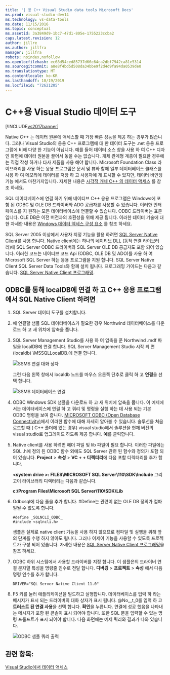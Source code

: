 ```yaml
---
title: '| 용 C++ Visual Studio data tools Microsoft Docs'
ms.prod: visual-studio-dev14
ms.technology: vs-data-tools
ms.date: 11/15/2016
ms.topic: conceptual
ms.assetid: 3a3849d9-1bc7-47d1-805e-1755223ccba2
caps.latest.revision: 12
author: jillre
ms.author: jillfra
manager: jillfra
robots: noindex,nofollow
ms.openlocfilehash: ec68d54ced85737d66c64ca2dbf7942ca81e5314
ms.sourcegitcommit: a8e8f4bd5d508da34bbe9f2d4d9fa94da0539de0
ms.translationtype: MT
ms.contentlocale: ko-KR
ms.lasthandoff: 10/19/2019
ms.locfileid: "72621205"
---
```

# <a name="visual-studio-data-tools-for-c"></a>C++용 Visual Studio 데이터 도구
[!INCLUDE[vs2017banner](../includes/vs2017banner.md)]

Native C++ 는 데이터 원본에 액세스할 때 가장 빠른 성능을 제공 하는 경우가 많습니다. 그러나 Visual Studio의 응용 C++ 프로그램에 대 한 데이터 도구는 .net 응용 프로그램에 비해 다양 한 기능이 아닙니다. 예를 들어 데이터 소스 창을 사용 하 여 C++ 디자인 화면에 데이터 원본을 끌어서 놓을 수는 없습니다. 개체 관계형 계층이 필요한 경우에는 직접 작성 하거나 타사 제품을 사용 해야 합니다.  Microsoft Foundation Class 라이브러리를 사용 하는 응용 프로그램은 문서 및 뷰와 함께 일부 데이터베이스 클래스를 사용 하 여 메모리에 데이터를 저장 하 고 사용자에 게 표시할 수 있지만, 데이터 바인딩 기능 에서도 마찬가지입니다. 자세한 내용은 [시각적 개체 C++ 의 데이터 액세스](https://msdn.microsoft.com/library/7wtdsdkh.aspx) 를 참조 하세요.

 SQL 데이터베이스에 연결 하기 위해 네이티브 C++ 응용 프로그램은 Windows에 포함 된 ODBC 및 OLE DB 드라이버와 ADO 공급자를 사용할 수 있습니다.     이러한 인터페이스를 지 원하는 모든 데이터베이스에 연결할 수 있습니다. ODBC 드라이버는 표준입니다. OLE DB은 이전 버전과의 호환성을 위해 제공 됩니다. 이러한 데이터 기술에 대 한 자세한 내용은 [Windows 데이터 액세스 구성 요소](https://msdn.microsoft.com/library/windows/desktop/aa968814\(v=vs.85\).aspx) 를 참조 하세요.

 SQL Server 2005 이상에서 사용자 지정 기능을 활용 하려면 [SQL Server Native Client](https://msdn.microsoft.com/sqlserver/aa937733)를 사용 합니다. Native client에는 하나의 네이티브 DLL (동적 연결 라이브러리)에 SQL Server ODBC 드라이버와 SQL Server OLE DB 공급자도 포함 되어 있습니다. 이러한 코드는 네이티브 코드 Api (ODBC, OLE DB 및 ADO)를 사용 하 여 Microsoft SQL Server 하는 응용 프로그램을 지원 합니다.  SQL Server Native Client SQL Server Data Tools와 함께 설치 됩니다. 프로그래밍 가이드는 다음과 같습니다. [SQL Server Native Client 프로그래밍](https://msdn.microsoft.com/library/ms130892.aspx).

## <a name="to-connect-to-localdb-through-odbc-and-sql-native-client-from-a-c-application"></a>ODBC를 통해 localDB에 연결 하 고 C++ 응용 프로그램에서 SQL Native Client 하려면

1. SQL Server 데이터 도구를 설치합니다.

2. 에 연결할 샘플 SQL 데이터베이스가 필요한 경우 Northwind 데이터베이스를 다운로드 하 고 새 위치에 압축을 풉니다.

3. SQL Server Management Studio를 사용 하 여 압축을 푼 Northwind .mdf 파일을 localDB에 연결 합니다. SQL Server Management Studio 시작 되 면 (localdb) \MSSQLLocalDB.에 연결 합니다.

    ![SSMS 연결 대화 상자](../data-tools/media/raddata-ssms-connect-dialog.png "raddata SSMS 연결 대화 상자")

    그런 다음 왼쪽 창에서 localdb 노드를 마우스 오른쪽 단추로 클릭 하 고 **연결**을 선택 합니다.

    ![SSMS 데이터베이스 연결](../data-tools/media/raddata-ssms-attach-database.png "raddata SSMS 데이터베이스 연결")

4. ODBC Windows SDK 샘플을 다운로드 하 고 새 위치에 압축을 풉니다. 이 예제에서는 데이터베이스에 연결 하 고 쿼리 및 명령을 실행 하는 데 사용 되는 기본 ODBC 명령을 보여 줍니다. [MICROSOFT ODBC (Open Database Connectivity)](https://msdn.microsoft.com/library/windows/desktop/ms710252\(v=vs.85\).aspx)에서 이러한 함수에 대해 자세히 알아볼 수 있습니다. 솔루션을 처음 로드할 때 ( C++ 폴더에 있는 경우) visual studio에서 솔루션을 현재 버전의 visual studio로 업그레이드 하도록 제공 합니다. **예**를 클릭합니다.

5. Native client를 사용 하려면 헤더 파일 및 lib 파일이 필요 합니다. 이러한 파일에는 SQL .h에 정의 된 ODBC 함수 외에도 SQL Server 관련 된 함수와 정의가 포함 되어 있습니다. **Project**  > **속성**  > **VC + + 디렉터리**에 다음 포함 디렉터리를 추가 합니다.

   **\<system drive >: FILES\MICROSOFT SQL Server\110\SDK\Include**     그리고이 라이브러리 디렉터리는 다음과 같습니다.

   **c:\Program Files\Microsoft SQL Server\110\SDK\Lib**

6. Odbcsql에 다음 줄을 추가 합니다. #Define는 관련이 없는 OLE DB 정의가 컴파일될 수 없도록 합니다.

   ```
   #define _SQLNCLI_ODBC_
   #include <sqlncli.h>
   ```

    샘플은 실제로 native client 기능을 사용 하지 않으므로 컴파일 및 실행을 위해 앞의 단계를 수행 하지 않아도 됩니다. 그러나 이제이 기능을 사용할 수 있도록 프로젝트가 구성 되어 있습니다. 자세한 내용은 [SQL Server Native Client 프로그래밍](https://msdn.microsoft.com/library/ms130892\(v=sql.130\).aspx)을 참조 하세요.

7. ODBC 하위 시스템에서 사용할 드라이버를 지정 합니다. 이 샘플은의 드라이버 연결 문자열 특성을 명령줄 인수로 전달 합니다. **디버깅** >  **프로젝트**  > **속성** 에서 다음 명령 인수를 추가 합니다.

   ```
   DRIVER="SQL Server Native Client 11.0"
   ```

8. F5 키를 눌러 애플리케이션을 빌드하고 실행합니다. 데이터베이스를 입력 하 라는 메시지가 표시 되는 드라이버의 대화 상자가 표시 됩니다. @No__t_0를 입력 하 고 **트러스트 된 연결 사용**을 선택 합니다. **확인**을 누릅니다. 연결에 성공 했음을 나타내는 메시지가 포함 된 콘솔이 표시 되어야 합니다. 또한 SQL 문을 입력할 수 있는 명령 프롬프트가 표시 되어야 합니다. 다음 화면에는 예제 쿼리와 결과가 나와 있습니다.

    ![ODBC 샘플 쿼리 출력](../data-tools/media/raddata-odbc-sample-query-output.png "raddata ODBC 샘플 쿼리 출력")

## <a name="see-also"></a>관련 항목:
 [Visual Studio에서 데이터 액세스](../data-tools/accessing-data-in-visual-studio.md)
